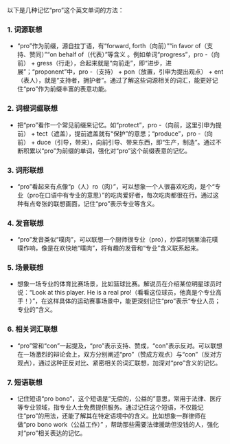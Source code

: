 以下是几种记忆“pro”这个英文单词的方法：

### 1. 词源联想
 - “pro”作为前缀，源自拉丁语，有“forward, forth（向前）”“in favor of（支持、赞同）”“on behalf of（代表）”等含义 。例如单词“progress”，pro -（向前） + gress（行走），合起来就是“向前走”，即“进步，进展”；“proponent”中，pro -（支持） + pon（放置，引申为提出观点） + ent（表人），就是“支持者，拥护者”。通过了解这些词源相关的词汇，能更好记住“pro”作为前缀丰富的表意功能。

### 2. 词根词缀联想
 - 把“pro”看作一个常见前缀来记忆。如“protect”，pro -（向前，这里引申为提前） + tect（遮盖），提前遮盖就有“保护”的意思；“produce”，pro -（向前） + duce（引导，带来），向前引导、带来东西，即“生产，制造”。通过不断积累以“pro”为前缀的单词，强化对“pro”这个前缀表意的记忆。

### 3. 词形联想
 - “pro”看起来有点像“p（人）ro（肉）”，可以想象一个人很喜欢吃肉，是个“专业（pro在口语中有专业的意思）”的吃肉爱好者，每次吃肉都很在行。通过这种有点夸张的联想画面，记住“pro”表示专业等含义。

### 4. 发音联想
 - “pro”发音类似“噗肉”，可以联想一个厨师很专业（pro），炒菜时锅里油花噗噗作响，像是在欢快地“噗肉”，将有趣的发音和“专业”含义联系起来。

### 5. 场景联想
 - 想象一场专业的体育比赛场景，比如篮球比赛。解说员在介绍某位明星球员时说：“Look at this player. He is a real pro!（看看这位球员，他真是个专业高手！）”，在这样具体的运动赛事场景中，能更深刻记住“pro”表示“专业人员；专业的”含义。

### 6. 相关词汇联想
 - “pro”常和“con”一起提及，“pro”表示支持、赞成，“con”表示反对。可以联想在一场激烈的辩论会上，双方分别阐述“pro”（赞成方观点）与“con”（反对方观点），通过这种正反对比、紧密相关的词汇联想，加深对“pro”含义的记忆。

### 7. 短语联想
 - 记住短语“pro bono”，这个短语是“无偿的，公益的”意思，常用于法律、医疗等专业领域，指专业人士免费提供服务。通过记住这个短语，不仅能记住“pro”的用法，还能了解其在特定语境中的含义。比如想象一群律师在做“pro bono work（公益工作）” ，帮助那些需要法律援助但没钱的人，强化对“pro”相关表达的记忆。 